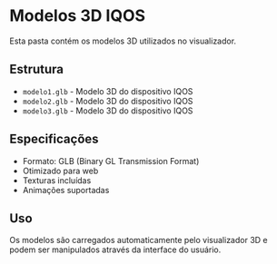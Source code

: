# Modelos 3D IQOS

Esta pasta contém os modelos 3D utilizados no visualizador.

## Estrutura

- `modelo1.glb` - Modelo 3D do dispositivo IQOS
- `modelo2.glb` - Modelo 3D do dispositivo IQOS
- `modelo3.glb` - Modelo 3D do dispositivo IQOS

## Especificações

- Formato: GLB (Binary GL Transmission Format)
- Otimizado para web
- Texturas incluídas
- Animações suportadas

## Uso

Os modelos são carregados automaticamente pelo visualizador 3D e podem ser manipulados através da interface do usuário. 